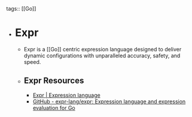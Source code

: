 tags:: [[Go]]

- # Expr
	- Expr is a [[Go]] centric expression language designed to deliver dynamic configurations with unparalleled accuracy, safety, and speed.
	- ## Expr Resources
		- [Expr | Expression language](https://expr-lang.org/)
		- [GitHub - expr-lang/expr: Expression language and expression evaluation for Go](https://github.com/expr-lang/expr)